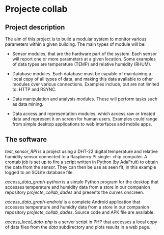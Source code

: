 
# Projecte collab

## Project description

The aim of this project is to build a modular system to monitor various 
parameters within a given building. The main types of module will be:

- Sensor modules, that are the hardware part of the system. Each sensor will 
report one or more parameters at a given location. Some examples of data types 
are temperature (TEMP) and relative humidity (RHUM).

- Database modules. Each database must be capable of maintaining a local 
copy of all types of data, and making this data available to other modules 
over various connections. Examples include, but are not limited to: HTTP and 
RSYNC.

- Data manipulation and analysis modules. These will perform tasks such as 
data mining.

- Data access and representation modules, which access raw or treated data 
and represent it on screen for human users. Examples could range from 
simple desktop applications to web interfaces and mobile apps.


## The software

*test_sensor_RPi* is a project using a DHT-22 digital temperature 
and relative humidity sensor connected to a Raspberry Pi single-
chip computer. A crontab job is set up to fire a script written in 
Python (by AdaFruit) to obtain the data from the sensor. They can 
then be use as seen fit, in this example logged to an SQLite database 
file. 

*access_data_graph-python* is a simple Python program for the desktop that 
accesses temperature and humidity data from a store in our companion repository 
*projecte_collab_dades* and presents the curves onscreen. 
 
*access_data_graph-android* is a complete Android application that 
accesses temperature and humidty data from a store in our companion repository 
*projecte_collab_dades*. Source code and APK file are available.

*access_local_data-php* is a server script in PHP that accesses a 
local copy of data files from the *data* subdirectory and plots 
results in a web page.
